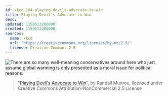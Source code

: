 ```yaml
---
id: xkcd.164-playing-devils-advocate-to-win
title: Playing Devil's Advocate to Win
desc: ''
updated: 1159513200000
created: 1159513200000
sources:
  name: xkcd
  url: 'https://creativecommons.org/licenses/by-nc/2.5/'
  license: Creative Commons 2.5
---
```

![There are so many well-meaning conservatives around here who just assume global warming is only presented as a moral issue for political reasons.](https://imgs.xkcd.com/comics/global_warming.png)
> "[Playing Devil's Advocate to Win](https://xkcd.com/164/)", by Randall Munroe, licensed under Creative Commons Attribution-NonCommercial 2.5 License
